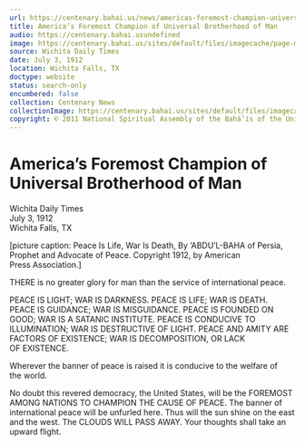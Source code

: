 ```yaml
---
url: https://centenary.bahai.us/news/americas-foremost-champion-universal-brotherhood-man-0
title: America’s Foremost Champion of Universal Brotherhood of Man
audio: https://centenary.bahai.usundefined
image: https://centenary.bahai.us/sites/default/files/imagecache/page-main-image/images/press_clippings/1912-07-03%20Wichita%20Daily%20Times%2CAmerica%27s%20Foremost%20Champion%20of%20Universal%20Brotherhood_.png
source: Wichita Daily Times
date: July 3, 1912
location: Wichita Falls, TX
doctype: website
status: search-only
encumbered: false
collection: Centenary News
collectionImage: https://centenary.bahai.us/sites/default/files/imagecache/theme-image/main_image/abdulbaha-overview-small_0.jpg
copyright: © 2011 National Spiritual Assembly of the Bahá’ís of the United States
---
```



# America’s Foremost Champion of Universal Brotherhood of Man

Wichita Daily Times  
July 3, 1912  
Wichita Falls, TX  



\[picture caption: Peace Is Life, War Is Death, By ‘ABDU’L-BAHA of Persia, Prophet and Advocate of Peace. Copyright 1912, by American Press Association.\]

THERE is no greater glory for man than the service of international peace.

PEACE IS LIGHT; WAR IS DARKNESS. PEACE IS LIFE; WAR IS DEATH. PEACE IS GUIDANCE; WAR IS MISGUIDANCE. PEACE IS FOUNDED ON GOOD; WAR IS A SATANIC INSTITUTE. PEACE IS CONDUCIVE TO ILLUMINATION; WAR IS DESTRUCTIVE OF LIGHT. PEACE AND AMITY ARE FACTORS OF EXISTENCE; WAR IS DECOMPOSITION, OR LACK OF EXISTENCE.

Wherever the banner of peace is raised it is conducive to the welfare of the world.

No doubt this revered democracy, the United States, will be the FOREMOST AMONG NATIONS TO CHAMPION THE CAUSE OF PEACE. The banner of international peace will be unfurled here. Thus will the sun shine on the east and the west. The CLOUDS WILL PASS AWAY. Your thoughts shall take an upward flight.